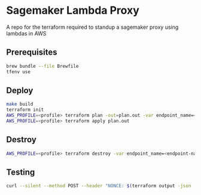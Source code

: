 # Sagemaker Lambda Proxy

A repo for the terraform required to standup a sagemaker proxy using lambdas in AWS

## Prerequisites

```bash
brew bundle --file Brewfile
tfenv use
```

## Deploy

```bash
make build
terraform init
AWS_PROFILE=<profile> terraform plan -out=plan.out -var endpoint_name=<endpoint-name>
AWS_PROFILE=<profile> terraform apply plan.out
```

## Destroy

```bash
AWS_PROFILE=<profile> terraform destroy -var endpoint_name=<endpoint-name>
```

## Testing

```bash
curl --silent --method POST --header "NONCE: $(terraform output -json | jq -r .nonce.value)" --data @data.json "$(terraform output -json | jq -r .url.value)"
```
